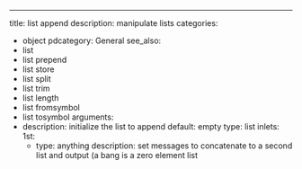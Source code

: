 ---
title: list append
description: manipulate lists
categories:
- object
pdcategory: General
see_also:
- list
- list prepend
- list store
- list split
- list trim
- list length
- list fromsymbol
- list tosymbol
arguments:
- description: initialize the list to append 
  default: empty  type: list
inlets:
  1st:
  - type: anything
    description: set messages to concatenate to a second list and output (a bang is
      a zero element list